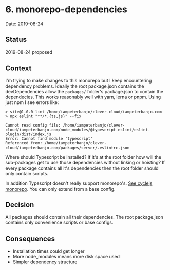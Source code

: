 # 6. monorepo-dependencies

Date: 2019-08-24

## Status

2019-08-24 proposed

## Context

I'm trying to make changes to this monorepo but I keep encountering dependency problems. Ideally the root package.json contains the devDependencies allow the `packages/` folder's package.json to contain the dependecies. This works reasonably well with yarn, lerna or pnpm. Using just npm I see errors like:

```shell
> site@1.0.0 lint /home/iampeterbanjo/clever-cloud/iampeterbanjo.com
> npx eslint "**/*.{ts,js}" --fix

Cannot read config file: /home/iampeterbanjo/clever-cloud/iampeterbanjo.com/node_modules/@typescript-eslint/eslint-plugin/dist/index.js
Error: Cannot find module 'typescript'
Referenced from: /home/iampeterbanjo/clever-cloud/iampeterbanjo.com/packages/server/.eslintrc.json
```

Where should Typescript be installed? If it's at the root folder how will the sub-packages get to use those dependencies without linking or hoisting? If every package contains all it's dependencies then the root folder should only contain scripts.

In addition Typescript doesn't really support monorepo's. [See cyclejs monorepo][cycle-js]. You can only extend from a base config.

## Decision

All packages should contain all their dependencies. The root package.json contains only convenience scripts or base configs.

## Consequences

- Installation times could get longer
- More node_modules means more disk space used
- Simpler dependency structure

[cycle-js]: https://github.com/cyclejs/cyclejs
